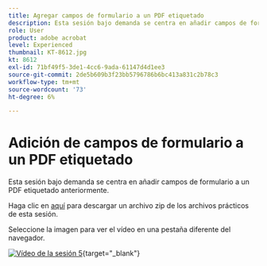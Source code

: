```yaml
---
title: Agregar campos de formulario a un PDF etiquetado
description: Esta sesión bajo demanda se centra en añadir campos de formulario a un PDF etiquetado anteriormente
role: User
product: adobe acrobat
level: Experienced
thumbnail: KT-8612.jpg
kt: 8612
exl-id: 71bf49f5-3de1-4cc6-9ada-61147d4d1ee3
source-git-commit: 2de5b609b3f23bb5796786b6bc413a831c2b78c3
workflow-type: tm+mt
source-wordcount: '73'
ht-degree: 6%

---
```


# Adición de campos de formulario a un PDF etiquetado

Esta sesión bajo demanda se centra en añadir campos de formulario a un PDF etiquetado anteriormente.

Haga clic en [aquí](../assets/accessibilitysession5.zip) para descargar un archivo zip de los archivos prácticos de esta sesión.

Seleccione la imagen para ver el vídeo en una pestaña diferente del navegador.

[![Vídeo de la sesión 5](../assets/Accessibilitysession5_YT.png)](https://youtu.be/vaM9R-mt5Jo){target="_blank"}
